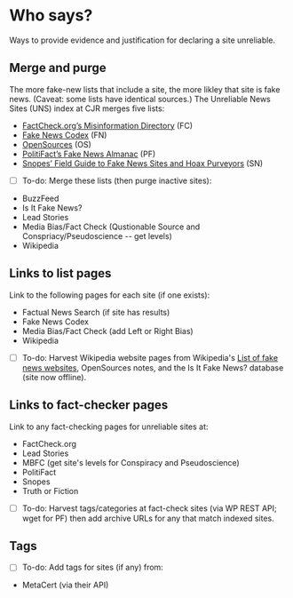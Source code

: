 # Who says? 
Ways to provide evidence and justification for declaring a site unreliable.

## Merge and purge

The more fake-new lists that include a site, the more likley that site is fake news. (Caveat: some lists have identical sources.) The Unreliable News Sites (UNS) index at CJR merges five lists:
<ul>
  <li><a href="https://www.factcheck.org/2017/07/websites-post-fake-satirical-stories/">FactCheck.org’s Misinformation Directory</a> (FC)</li>
  <li><a href="http://www.fakenewscodex.com/" rel="noopener noreferrer">Fake News Codex</a> (FN)</li>
  <li><a href="http://www.opensources.co/" rel="noopener noreferrer">OpenSources</a> (OS)</li>
  <li><a href="https://www.politifact.com/punditfact/article/2017/apr/20/politifacts-guide-fake-news-websites-and-what-they/">PolitiFact’s Fake News Almanac</a> (PF)</li>
  <li><a href="https://www.snopes.com/2016/01/14/fake-news-sites/">Snopes’ Field Guide to Fake News Sites and Hoax Purveyors</a> (SN)</li>
</ul>

- [ ] To-do: Merge these lists (then purge inactive sites):
* BuzzFeed
* Is It Fake News?
* Lead Stories
* Media Bias/Fact Check (Qustionable Source and Conspriacy/Pseudoscience -- get levels)
* Wikipedia 

## Links to list pages
Link to the following pages for each site (if one exists):
* Factual News Search (if site has results)
* Fake News Codex 
* Media Bias/Fact Check (add Left or Right Bias)
* Wikipedia

- [ ] To-do: Harvest Wikipedia website pages from Wikipedia's <a href="">List of fake news websites</a>, OpenSources notes, and the Is It Fake News? database (site now offline).

## Links to fact-checker pages
Link to any fact-checking pages for unreliable sites at:
* FactCheck.org
* Lead Stories
* MBFC (get site's levels for Conspiracy and Pseudoscience)
* PolitiFact
* Snopes
* Truth or Fiction

- [ ] To-do: Harvest tags/categories at fact-check sites (via WP REST API; wget for PF) then add archive URLs for any that match indexed sites.

## Tags
- [ ] To-do: Add tags for sites (if any) from:
* MetaCert (via their API)





